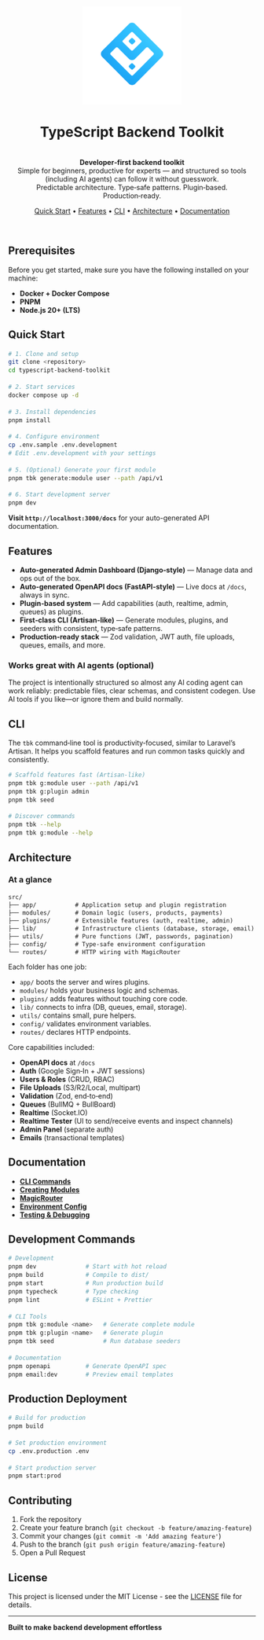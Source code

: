 <p align="center">
  <img src="logo.png" width="200px" align="center" alt="TypeScript Backend Toolkit logo" />
  <h1 align="center">TypeScript Backend Toolkit</h1>
  <p align="center">
    <br/>
    <strong>Developer‑first backend toolkit</strong><br/>
    Simple for beginners, productive for experts — and structured so tools (including AI agents) can follow it without guesswork.<br/>
    Predictable architecture. Type‑safe patterns. Plugin‑based. Production‑ready.
  </p>
  <p align="center">
    <a href="#quick-start">Quick Start</a> •
    <a href="#features">Features</a> •
    <a href="#cli">CLI</a> •
    <a href="#architecture">Architecture</a> •
    <a href="docs/">Documentation</a>
  </p>
</p>
<br/>

## Prerequisites

Before you get started, make sure you have the following installed on your machine:

- **Docker + Docker Compose**
- **PNPM**
- **Node.js 20+ (LTS)**

## Quick Start

```bash
# 1. Clone and setup
git clone <repository>
cd typescript-backend-toolkit

# 2. Start services
docker compose up -d

# 3. Install dependencies  
pnpm install

# 4. Configure environment
cp .env.sample .env.development
# Edit .env.development with your settings

# 5. (Optional) Generate your first module
pnpm tbk generate:module user --path /api/v1

# 6. Start development server
pnpm dev
```

**Visit `http://localhost:3000/docs`** for your auto-generated API documentation.

## Features

- **Auto‑generated Admin Dashboard (Django‑style)** — Manage data and ops out of the box.
- **Auto‑generated OpenAPI docs (FastAPI‑style)** — Live docs at `/docs`, always in sync.
- **Plugin‑based system** — Add capabilities (auth, realtime, admin, queues) as plugins.
- **First‑class CLI (Artisan‑like)** — Generate modules, plugins, and seeders with consistent, type‑safe patterns.
- **Production‑ready stack** — Zod validation, JWT auth, file uploads, queues, emails, and more.

### Works great with AI agents (optional)
The project is intentionally structured so almost any AI coding agent can work reliably: predictable files, clear schemas, and consistent codegen. Use AI tools if you like—or ignore them and build normally.

## CLI

The `tbk` command‑line tool is productivity‑focused, similar to Laravel’s Artisan. It helps you scaffold features and run common tasks quickly and consistently.

```bash
# Scaffold features fast (Artisan‑like)
pnpm tbk g:module user --path /api/v1
pnpm tbk g:plugin admin
pnpm tbk seed

# Discover commands
pnpm tbk --help
pnpm tbk g:module --help
```

## Architecture

### At a glance
```
src/
├── app/           # Application setup and plugin registration
├── modules/       # Domain logic (users, products, payments)
├── plugins/       # Extensible features (auth, realtime, admin)
├── lib/           # Infrastructure clients (database, storage, email)
├── utils/         # Pure functions (JWT, passwords, pagination)
├── config/        # Type-safe environment configuration
└── routes/        # HTTP wiring with MagicRouter
```

Each folder has one job:
- `app/` boots the server and wires plugins.
- `modules/` holds your business logic and schemas.
- `plugins/` adds features without touching core code.
- `lib/` connects to infra (DB, queues, email, storage).
- `utils/` contains small, pure helpers.
- `config/` validates environment variables.
- `routes/` declares HTTP endpoints.

Core capabilities included:
- **OpenAPI docs** at `/docs`
- **Auth** (Google Sign‑In + JWT sessions)
- **Users & Roles** (CRUD, RBAC)
- **File Uploads** (S3/R2/Local, multipart)
- **Validation** (Zod, end‑to‑end)
- **Queues** (BullMQ + BullBoard)
- **Realtime** (Socket.IO)
- **Realtime Tester** (UI to send/receive events and inspect channels)
- **Admin Panel** (separate auth)
- **Emails** (transactional templates)

## Documentation

- **[CLI Commands](docs/docs/guides/cli-commands)**
- **[Creating Modules](docs/docs/guides/creating-modules)**  
- **[MagicRouter](docs/docs/guides/magic-router)**
- **[Environment Config](docs/docs/guides/environment-config)**
- **[Testing & Debugging](docs/docs/guides/testing-debugging)**

## Development Commands

```bash
# Development
pnpm dev              # Start with hot reload
pnpm build            # Compile to dist/
pnpm start            # Run production build
pnpm typecheck        # Type checking
pnpm lint             # ESLint + Prettier

# CLI Tools  
pnpm tbk g:module <name>   # Generate complete module
pnpm tbk g:plugin <name>   # Generate plugin
pnpm tbk seed              # Run database seeders

# Documentation
pnpm openapi          # Generate OpenAPI spec
pnpm email:dev        # Preview email templates
```

## Production Deployment

```bash
# Build for production
pnpm build

# Set production environment
cp .env.production .env

# Start production server
pnpm start:prod
```

## Contributing

1. Fork the repository
2. Create your feature branch (`git checkout -b feature/amazing-feature`)
3. Commit your changes (`git commit -m 'Add amazing feature'`)
4. Push to the branch (`git push origin feature/amazing-feature`)
5. Open a Pull Request

## License

This project is licensed under the MIT License - see the [LICENSE](LICENSE) file for details.

---

**Built to make backend development effortless**
